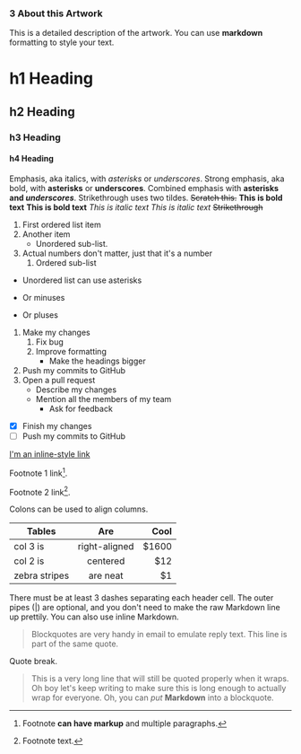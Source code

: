 ### 3 About this Artwork

This is a detailed description of the artwork. You can use **markdown** formatting to style your text.

# h1 Heading 
## h2 Heading
### h3 Heading
#### h4 Heading  


Emphasis, aka italics, with *asterisks* or _underscores_.
Strong emphasis, aka bold, with **asterisks** or __underscores__.
Combined emphasis with **asterisks and _underscores_**.
Strikethrough uses two tildes. ~~Scratch this.~~
**This is bold text**
__This is bold text__
*This is italic text*
_This is italic text_
~~Strikethrough~~

1. First ordered list item
2. Another item
    * Unordered sub-list.
1. Actual numbers don't matter, just that it's a number
    1. Ordered sub-list

* Unordered list can use asterisks
- Or minuses
+ Or pluses

1. Make my changes
    1. Fix bug
    2. Improve formatting
        - Make the headings bigger
2. Push my commits to GitHub
3. Open a pull request
    * Describe my changes
    * Mention all the members of my team
        * Ask for feedback

- [x] Finish my changes
- [ ] Push my commits to GitHub

[I'm an inline-style link](https://www.google.com)

Footnote 1 link[^first].

Footnote 2 link[^second].

[^first]: Footnote **can have markup**
    and multiple paragraphs.

[^second]: Footnote text.

Colons can be used to align columns.

| Tables        | Are           | Cool  |
| ------------- |:-------------:| -----:|
| col 3 is      | right-aligned | $1600 |
| col 2 is      | centered      |   $12 |
| zebra stripes | are neat      |    $1 |

There must be at least 3 dashes separating each header cell.
The outer pipes (|) are optional, and you don't need to make the
raw Markdown line up prettily. You can also use inline Markdown.

> Blockquotes are very handy in email to emulate reply text.
> This line is part of the same quote.

Quote break.

> This is a very long line that will still be quoted properly when it wraps. Oh boy let's keep writing to make sure this is long enough to actually wrap for everyone. Oh, you can *put* **Markdown** into a blockquote.


